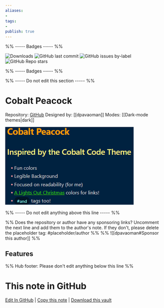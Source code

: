 ```yaml
---
aliases:
- 
tags: 
- 
publish: true
---
```


%% ----- Badges ----- %%

![Downloads](https://img.shields.io/badge/downloads-1152-573E7A?style=for-the-badge&logo=)
![GitHub last commit](https://img.shields.io/github/last-commit/dpavaoman/cobalt-peacock-obmd?color=573E7A&label=last%20update&logo=github&style=for-the-badge)
![GitHub issues by-label](https://img.shields.io/github/issues/dpavaoman/cobalt-peacock-obmd/help%20wanted?color=573E7A&logo=github&style=for-the-badge) 
![GitHub Repo stars](https://img.shields.io/github/stars/dpavaoman/cobalt-peacock-obmd?color=573E7A&logo=github&style=for-the-badge)

%% ----- Badges ----- %%

%% ----- Do not edit this section ----- %%

# Cobalt Peacock

Repository: [GitHub](https://github.com/dpavaoman/cobalt-peacock-obmd)
Designed by: [[dpavaoman]]
Modes: [[Dark-mode themes|dark]]



![screenshot](https://github.com/dpavaoman/cobalt-peacock-obmd/raw/HEAD/screenshot.png)

%% ----- Do not edit anything above this line ----- %% 

%% Does the repository or author have any sponsoring links? Uncomment the next line and add them to the author's note. If they don't, please delete the placeholder tag: #placeholder/author %%
%% ![[dpavaoman#Sponsor this author]] %%


## Features



%% Hub footer: Please don't edit anything below this line %%

# This note in GitHub

<span class="git-footer">[Edit In GitHub](https://github.dev/obsidian-community/obsidian-hub/blob/main/02%20-%20Community%20Expansions/02.05%20All%20Community%20Expansions/Themes/Cobalt%20Peacock.md "git-hub-edit-note") | [Copy this note](https://raw.githubusercontent.com/obsidian-community/obsidian-hub/main/02%20-%20Community%20Expansions/02.05%20All%20Community%20Expansions/Themes/Cobalt%20Peacock.md "git-hub-copy-note") | [Download this vault](https://github.com/obsidian-community/obsidian-hub/archive/refs/heads/main.zip "git-hub-download-vault") </span>
